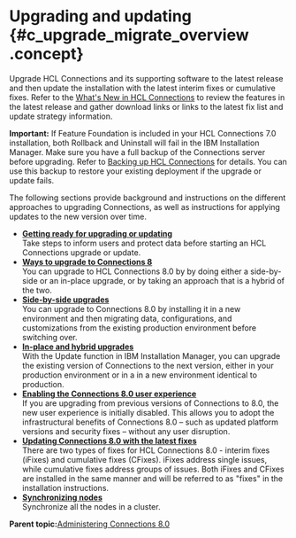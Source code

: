 # Upgrading and updating {#c_upgrade_migrate_overview .concept}

Upgrade HCL Connections and its supporting software to the latest release and then update the installation with the latest interim fixes or cumulative fixes. Refer to the [What's New in HCL Connections](../overview/i_ovr_r_whats_new.md) to review the features in the latest release and gather download links or links to the latest fix list and update strategy information.

**Important:** If Feature Foundation is included in your HCL Connections 7.0 installation, both Rollback and Uninstall will fail in the IBM Installation Manager. Make sure you have a full backup of the Connections server before upgrading. Refer to [Backing up HCL Connections](https://help.hcltechsw.com/connections/v8/admin/migrate/t_back-up.html) for details. You can use this backup to restore your existing deployment if the upgrade or update fails.

The following sections provide background and instructions on the different approaches to upgrading Connections, as well as instructions for applying updates to the new version over time.

-   **[Getting ready for upgrading or updating](../migrate/t_prepare_migrate_upgrade.md)**  
Take steps to inform users and protect data before starting an HCL Connections upgrade or update.
-   **[Ways to upgrade to Connections 8](../migrate/c_3_ways_to_upgrade.md)**  
You can upgrade to HCL Connections 8.0 by by doing either a side-by-side or an in-place upgrade, or by taking an approach that is a hybrid of the two.
-   **[Side-by-side upgrades](../migrate/c_sbs_upgrade_container.md)**  
You can upgrade to Connections 8.0 by installing it in a new environment and then migrating data, configurations, and customizations from the existing production environment before switching over.
-   **[In-place and hybrid upgrades](../migrate/c_inplace_upgrade.md)**  
 With the Update function in IBM Installation Manager, you can upgrade the existing version of Connections to the next version, either in your production environment or in a in a new environment identical to production.
-   **[Enabling the Connections 8.0 user experience](../migrate/enabling_cnx8_ux.md)**  
If you are upgrading from previous versions of Connections to 8.0, the new user experience is initially disabled. This allows you to adopt the infrastructural benefits of Connections 8.0 – such as updated platform versions and security fixes – without any user disruption.
-   **[Updating Connections 8.0 with the latest fixes](../migrate/c_updating_interim_fixes.md)**  
There are two types of fixes for HCL Connections 8.0 - interim fixes \(iFixes\) and cumulative fixes \(CFixes\). iFixes address single issues, while cumulative fixes address groups of issues. Both iFixes and CFixes are installed in the same manner and will be referred to as "fixes" in the installation instructions.
-   **[Synchronizing nodes](../migrate/t_synch_updates.md)**  
Synchronize all the nodes in a cluster.

**Parent topic:**[Administering Connections 8.0](../welcome/welcome_admin.md)

